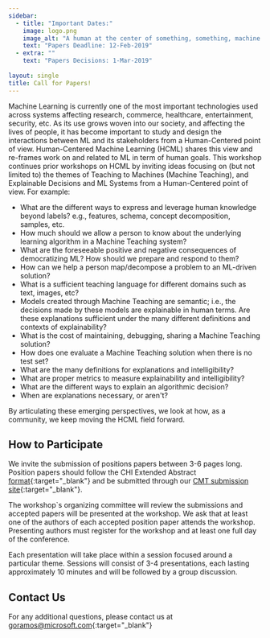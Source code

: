 ```yaml
---
sidebar:
  - title: "Important Dates:"
    image: logo.png
    image_alt: "A human at the center of something, something, machine learning."
    text: "Papers Deadline: 12-Feb-2019"
  - extra: ""
    text: "Papers Decisions: 1-Mar-2019"
    
layout: single
title: Call for Papers!
---
```


Machine Learning is currently one of the most important technologies used across systems affecting research, commerce, healthcare, entertainment, security, etc.
As its use grows woven into our society, and affecting the lives of people, it has become important to study and design the interactions between ML and its stakeholders from a Human-Centered point of view. Human-Centered Machine Learning (HCML) shares this view and re-frames work on and related to ML in term of human goals.
This workshop continues prior workshops on HCML by inviting ideas focusing on (but not limited to) the themes of Teaching to Machines (Machine Teaching), and Explainable Decisions and ML Systems from a Human-Centered point of view. For example:

- What are the different ways to express and leverage human knowledge beyond labels? e.g., features, schema, concept decomposition, samples, etc.
- How much should we allow a person to know about the underlying learning algorithm in a Machine Teaching system?
- What are the foreseeable positive and negative consequences of democratizing ML? How should we prepare and respond to them?
- How can we help a person map/decompose a problem to an ML-driven solution?
- What is a sufficient teaching language for different domains such as text, images, etc?
- Models created through Machine Teaching are semantic; i.e., the decisions made by these models are explainable in human terms. Are these explanations sufficient under the many different definitions and contexts of explainability?
- What is the cost of maintaining, debugging, sharing a Machine Teaching solution?
- How does one evaluate a Machine Teaching solution when there is no test set?
- What are the many definitions for explanations and intelligibility?
- What are proper metrics to measure explainability and intelligibility?
- What are the different ways to explain an algorithmic decision?
- When are explanations necessary, or aren't?

By articulating these emerging perspectives, we look at how, as a community, we keep moving the HCML field forward.

## How to Participate
We invite the submission of positions papers between 3-6 pages long. Position papers should follow the CHI Extended Abstract [format](http://chi2019.acm.org/authors/chi-proceedings-format/){:target="_blank"} and be submitted through our [CMT submission site](https://cmt3.research.microsoft.com/HCMLP2019){:target="_blank"}.

The workshop`s organizing committee will review the submissions and accepted papers will be presented at the workshop. We ask that at least one of the authors of each accepted position paper attends the workshop. Presenting authors must register for the workshop and at least one full day of the conference.

Each presentation will take place within a session focused around a particular theme. Sessions will consist of 3-4 presentations, each lasting approximately 10 minutes and will be followed by a group discussion.

## Contact Us
For any additional questions, please contact us at [goramos@microsoft.com](mailto:goramos@microsoft.com){:target="_blank"}

